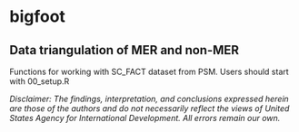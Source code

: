 # bigfoot
Data triangulation of MER and non-MER 
---

Functions for working with SC_FACT dataset from PSM. Users should start with 00_setup.R


*Disclaimer: The findings, interpretation, and conclusions expressed herein are those of the authors and do not necessarily reflect the views of United States Agency for International Development. All errors remain our own.*